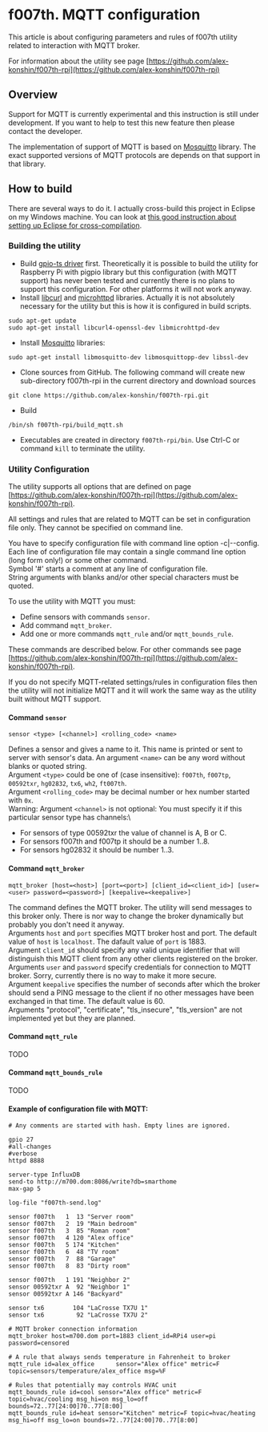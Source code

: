 # f007th. MQTT configuration
This article is about configuring parameters and rules of f007th utility related to interaction with MQTT broker.

For information about the utility see page [https://github.com/alex-konshin/f007th-rpi](https://github.com/alex-konshin/f007th-rpi)

## Overview
Support for MQTT is currently experimental and this instruction is still under development. If you want to help to test this new feature then please contact the developer.

The implementation of support of MQTT is based on [Mosquitto](https://github.com/eclipse/mosquitto) library. The exact supported versions of MQTT protocols are depends on that support in that library.

## How to build
There are several ways to do it. I actually cross-build this project in Eclipse on my Windows machine.
You can look at [this good instruction about setting up Eclipse for cross-compilation](http://www.cososo.co.uk/2015/12/cross-development-using-eclipse-and-gcc-for-the-rpi/).

### Building the utility
- Build [gpio-ts driver](https://github.com/alex-konshin/gpio-ts) first.
Theoretically it is possible to build the utility for Raspberry Pi with pigpio library but this configuration (with MQTT support) has never been tested and currently there is no plans to support this configuration. For other platforms it will not work anyway.
- Install [libcurl](https://curl.haxx.se/libcurl/) and [microhttpd](https://www.gnu.org/software/libmicrohttpd/) libraries.
Actually it is not absolutely necessary for the utility but this is how it is configured in build scripts.
```
sudo apt-get update
sudo apt-get install libcurl4-openssl-dev libmicrohttpd-dev
```
- Install [Mosquitto](https://github.com/eclipse/mosquitto) libraries:
```
sudo apt-get install libmosquitto-dev libmosquittopp-dev libssl-dev
```
- Clone sources from GitHub. The following command will create new sub-directory f007th-rpi in the current directory and download sources
```
git clone https://github.com/alex-konshin/f007th-rpi.git
```
- Build
```
/bin/sh f007th-rpi/build_mqtt.sh
```
- Executables are created in directory `f007th-rpi/bin`. Use Ctrl-C or command `kill` to terminate the utility.

### Utility Configuration
The utility supports all options that are defined on page [https://github.com/alex-konshin/f007th-rpi](https://github.com/alex-konshin/f007th-rpi).

All settings and rules that are related to MQTT can be set in configuration file only. They cannot be specified on command line.

You have to specify configuration file with command line option -c|--config.\
Each line of configuration file may contain a single command line option (long form only!) or some other command.\
Symbol '#' starts a comment at any line of configuration file.\
String arguments with blanks and/or other special characters must be quoted.

To use the utility with MQTT you must:
- Define sensors with commands `sensor`.
- Add command `mqtt_broker`.
- Add one or more commands `mqtt_rule` and/or `mqtt_bounds_rule`.

These commands are described below. For other commands see page [https://github.com/alex-konshin/f007th-rpi](https://github.com/alex-konshin/f007th-rpi).

If you do not specify MQTT-related settings/rules in configuration files then the utility will not initialize MQTT and it will work the same way as the utility built without MQTT support.

#### Command `sensor`
```
sensor <type> [<channel>] <rolling_code> <name>
```
Defines a sensor and gives a name to it. This name is printed or sent to server with sensor's data. An argument `<name>` can be any word without blanks or quoted string.\
Argument `<type>` could be one of (case insensitive): `f007th`, `f007tp`, `00592txr`, `hg02832`, `tx6`, `wh2`, `ft007th`.\
Argument `<rolling_code>` may be decimal number or hex number started with `0x`.\
Warning: Argument `<channel>` is not optional: You must specify it if this particular sensor type has channels:\
- For sensors of type 00592txr the value of channel is A, B or C.
- For sensors f007th and f007tp it should be a number 1..8.
- For sensors hg02832 it should be number 1..3.

#### Command `mqtt_broker`
```
mqtt_broker [host=<host>] [port=<port>] [client_id=<client_id>] [user=<user> password=<password>] [keepalive=<keepalive>]
```
The command defines the MQTT broker. The utility will send messages to this broker only. There is nor way to change the broker dynamically but probably you don't need it anyway.\
Arguments `host` and `port` specifies MQTT broker host and port. The default value of `host` is `localhost`. The dafault value of `port` is 1883.\
Argument `client_id` should specify any valid unique identifier that will distinguish this MQTT client from any other clients registered on the broker.\
Arguments `user` and `password` specify credentials for connection to MQTT broker. Sorry, currently there is no way to make it more secure.\
Argument `keepalive` specifies the number of seconds after which the broker should send a PING message to the client if no other messages have been exchanged in that time. The default value is 60.\
Arguments "protocol", "certificate", "tls_insecure", "tls_version" are not implemented yet but they are planned.

#### Command `mqtt_rule`


TODO


#### Command `mqtt_bounds_rule`


TODO


#### Example of configuration file with MQTT:
```
# Any comments are started with hash. Empty lines are ignored.

gpio 27
#all-changes
#verbose
httpd 8888

server-type InfluxDB
send-to http://m700.dom:8086/write?db=smarthome
max-gap 5

log-file "f007th-send.log"

sensor f007th   1  13 "Server room"
sensor f007th   2  19 "Main bedroom"
sensor f007th   3  85 "Roman room"
sensor f007th   4 120 "Alex office"
sensor f007th   5 174 "Kitchen"
sensor f007th   6  48 "TV room"
sensor f007th   7  88 "Garage"
sensor f007th   8  83 "Dirty room"

sensor f007th   1 191 "Neighbor 2"
sensor 00592txr A  92 "Neighbor 1"
sensor 00592txr A 146 "Backyard"

sensor tx6        104 "LaCrosse TX7U 1"
sensor tx6         92 "LaCrosse TX7U 2"

# MQTT broker connection information
mqtt_broker host=m700.dom port=1883 client_id=RPi4 user=pi password=censored

# A rule that always sends temperature in Fahrenheit to broker
mqtt_rule id=alex_office      sensor="Alex office" metric=F topic=sensors/temperature/alex_office msg=%F

# Rules that potentially may controls HVAC unit
mqtt_bounds_rule id=cool sensor="Alex office" metric=F topic=hvac/cooling msg_hi=on msg_lo=off bounds=72..77[24:00]70..77[8:00]
mqtt_bounds_rule id=heat sensor="Kitchen" metric=F topic=hvac/heating msg_hi=off msg_lo=on bounds=72..77[24:00]70..77[8:00]
```

